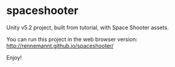# spaceshooter
Unity v5.2 project, built from tutorial, with Space Shooter assets.

You can run this project in the web browser version: http://rennemannt.github.io/spaceshooter/

Enjoy!

